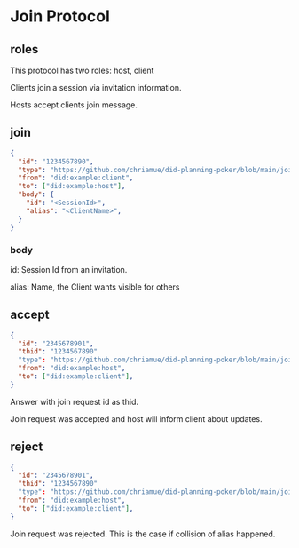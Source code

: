 # Join Protocol

## roles

This protocol has two roles: host, client

Clients join a session via invitation information.

Hosts accept clients join message.

## join

```json
{
  "id": "1234567890",
  "type": "https://github.com/chriamue/did-planning-poker/blob/main/join.md#join",
  "from": "did:example:client",
  "to": ["did:example:host"],
  "body": {
    "id": "<SessionId>",
    "alias": "<ClientName>",
  }
}
```

### body

id: Session Id from an invitation.

alias: Name, the Client wants visible for others

## accept

```json
{
  "id": "2345678901",
  "thid": "1234567890"
  "type": "https://github.com/chriamue/did-planning-poker/blob/main/join.md#accept",
  "from": "did:example:host",
  "to": ["did:example:client"],
}
```

Answer with join request id as thid.

Join request was accepted and host will inform client about updates.

## reject

```json
{
  "id": "2345678901",
  "thid": "1234567890"
  "type": "https://github.com/chriamue/did-planning-poker/blob/main/join.md#reject",
  "from": "did:example:host",
  "to": ["did:example:client"],
}
```

Join request was rejected. This is the case if collision of alias happened.
